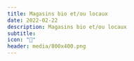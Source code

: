 ```yaml
---
title: Magasins bio et/ou locaux
date: 2022-02-22
description: Magasins bio et/ou locaux
subtitle:
icon: "🛒"
header: media/800x400.png
---
```

